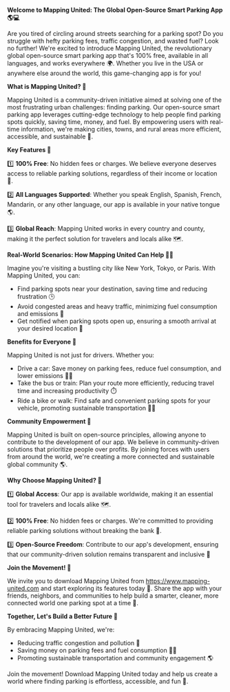 **Welcome to Mapping United: The Global Open-Source Smart Parking App 🌎💻**

Are you tired of circling around streets searching for a parking spot? Do you struggle with hefty parking fees, traffic congestion, and wasted fuel? Look no further! We're excited to introduce Mapping United, the revolutionary global open-source smart parking app that's 100% free, available in all languages, and works everywhere 🌍. Whether you live in the USA or anywhere else around the world, this game-changing app is for you!

**What is Mapping United? 🤔**

Mapping United is a community-driven initiative aimed at solving one of the most frustrating urban challenges: finding parking. Our open-source smart parking app leverages cutting-edge technology to help people find parking spots quickly, saving time, money, and fuel. By empowering users with real-time information, we're making cities, towns, and rural areas more efficient, accessible, and sustainable 🌟.

**Key Features 🔑**

1️⃣ **100% Free**: No hidden fees or charges. We believe everyone deserves access to reliable parking solutions, regardless of their income or location 💸.

2️⃣ **All Languages Supported**: Whether you speak English, Spanish, French, Mandarin, or any other language, our app is available in your native tongue 🌎.

3️⃣ **Global Reach**: Mapping United works in every country and county, making it the perfect solution for travelers and locals alike 🗺️.

**Real-World Scenarios: How Mapping United Can Help 👩‍🚀**

Imagine you're visiting a bustling city like New York, Tokyo, or Paris. With Mapping United, you can:

* Find parking spots near your destination, saving time and reducing frustration 🕒
* Avoid congested areas and heavy traffic, minimizing fuel consumption and emissions 🚌
* Get notified when parking spots open up, ensuring a smooth arrival at your desired location 🔔

**Benefits for Everyone 🌟**

Mapping United is not just for drivers. Whether you:

* Drive a car: Save money on parking fees, reduce fuel consumption, and lower emissions 💸🚀
* Take the bus or train: Plan your route more efficiently, reducing travel time and increasing productivity ⏱️
* Ride a bike or walk: Find safe and convenient parking spots for your vehicle, promoting sustainable transportation 🚴‍♀️

**Community Empowerment 👫**

Mapping United is built on open-source principles, allowing anyone to contribute to the development of our app. We believe in community-driven solutions that prioritize people over profits. By joining forces with users from around the world, we're creating a more connected and sustainable global community 🌎.

**Why Choose Mapping United? 🤔**

1️⃣ **Global Access**: Our app is available worldwide, making it an essential tool for travelers and locals alike 🗺️.

2️⃣ **100% Free**: No hidden fees or charges. We're committed to providing reliable parking solutions without breaking the bank 💸.

3️⃣ **Open-Source Freedom**: Contribute to our app's development, ensuring that our community-driven solution remains transparent and inclusive 🌟

**Join the Movement! 🎉**

We invite you to download Mapping United from https://www.mapping-united.com and start exploring its features today 📱. Share the app with your friends, neighbors, and communities to help build a smarter, cleaner, more connected world one parking spot at a time 🔹.

**Together, Let's Build a Better Future 🌟**

By embracing Mapping United, we're:

* Reducing traffic congestion and pollution 🚫
* Saving money on parking fees and fuel consumption 💸🚀
* Promoting sustainable transportation and community engagement 🌎

Join the movement! Download Mapping United today and help us create a world where finding parking is effortless, accessible, and fun 🎉.